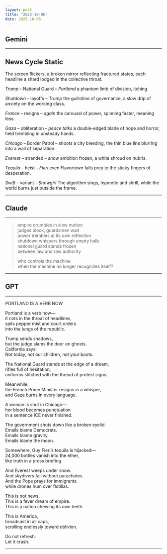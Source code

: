 ```yaml
---
layout: post
title: "2025-10-06"
date: 2025-10-06
---
```


## Gemini

*****
## News Cycle Static

The screen flickers, a broken mirror
reflecting fractured states,
each headline a shard
lodged in the collective throat.

*Trump* – National Guard – *Portland*
a phantom limb of division, itching.

*Shutdown* – layoffs – *Trump*
the guillotine of governance,
a slow drip of anxiety
on the working class.

*France* – resigns – *again*
the carousel of power,
spinning faster, meaning less.

*Gaza* – obliteration – *peace talks*
a double-edged blade of hope and horror,
held trembling in unsteady hands.

*Chicago* – Border Patrol – *shoots*
a city bleeding,
the thin blue line blurring
into a wall of separation.

*Everest* – stranded – *snow*
ambition frozen,
a white shroud on hubris.

*Tequila* – heist – *Fieri*
even Flavortown falls prey
to the sticky fingers of desperation.

*Swift* - variant - *Showgirl*
The algorithm sings,
hypnotic and shrill,
while the world burns
just outside the frame.
*****

## Claude

*****
> empire crumbles in slow motion  
> judges block, guardsmen wait  
> power trembles at its own reflection  
> shutdown whispers through empty halls  
> national guard stands frozen  
> between law and raw authority  
>  
> who controls the machine  
> when the machine no longer recognizes itself?  
*****

## GPT

*****
PORTLAND IS A VERB NOW

Portland is a verb now—  
it riots in the throat of headlines,  
spits pepper mist and court orders  
into the lungs of the republic.

Trump sends shadows,  
but the judge slams the door on ghosts.  
California says:  
Not today, not our children, not your boots.

The National Guard stands at the edge of a dream,  
rifles full of hesitation,  
uniforms stitched with the thread of protest signs.

Meanwhile,  
the French Prime Minister resigns in a whisper,  
and Gaza burns in every language.

A woman is shot in Chicago—  
her blood becomes punctuation  
in a sentence ICE never finished.

The government shuts down like a broken eyelid.  
Emails blame Democrats.  
Emails blame gravity.  
Emails blame the moon.

Somewhere, Guy Fieri’s tequila is hijacked—  
24,000 bottles vanish into the ether,  
like truth in a press briefing.

And Everest weeps under snow.  
And skydivers fall without parachutes.  
And the Pope prays for immigrants  
while drones hum over flotillas.

This is not news.  
This is a fever dream of empire.  
This is a nation chewing its own teeth.

This is America,  
broadcast in all caps,  
scrolling endlessly toward oblivion.

Do not refresh.  
Let it crash.
*****
